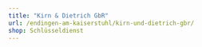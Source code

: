 ```yaml
---
title: "Kirn & Dietrich GbR"
url: /endingen-am-kaiserstuhl/kirn-und-dietrich-gbr/
shop: Schlüsseldienst
---
```

